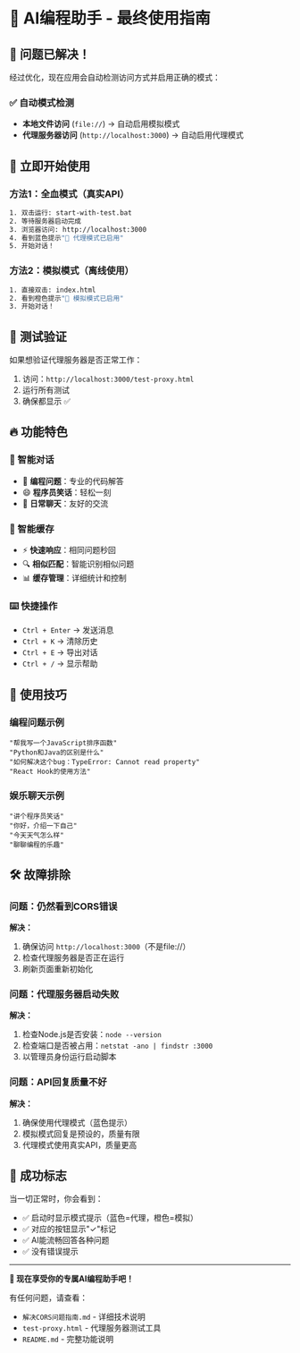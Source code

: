 # 🎯 AI编程助手 - 最终使用指南

## 🚀 问题已解决！

经过优化，现在应用会自动检测访问方式并启用正确的模式：

### ✅ 自动模式检测
- **本地文件访问** (`file://`) → 自动启用模拟模式
- **代理服务器访问** (`http://localhost:3000`) → 自动启用代理模式

## 🎊 立即开始使用

### 方法1：全血模式（真实API）
```bash
1. 双击运行: start-with-test.bat
2. 等待服务器启动完成
3. 浏览器访问: http://localhost:3000
4. 看到蓝色提示"🚀 代理模式已启用"
5. 开始对话！
```

### 方法2：模拟模式（离线使用）
```bash
1. 直接双击: index.html
2. 看到橙色提示"🤖 模拟模式已启用"
3. 开始对话！
```

## 🧪 测试验证

如果想验证代理服务器是否正常工作：
1. 访问：`http://localhost:3000/test-proxy.html`
2. 运行所有测试
3. 确保都显示 ✅

## 🔥 功能特色

### 💬 智能对话
- 🤖 **编程问题**：专业的代码解答
- 😄 **程序员笑话**：轻松一刻
- 💭 **日常聊天**：友好的交流

### 💾 智能缓存
- ⚡ **快速响应**：相同问题秒回
- 🔍 **相似匹配**：智能识别相似问题
- 📊 **缓存管理**：详细统计和控制

### ⌨️ 快捷操作
- `Ctrl + Enter` → 发送消息
- `Ctrl + K` → 清除历史
- `Ctrl + E` → 导出对话
- `Ctrl + /` → 显示帮助

## 🎯 使用技巧

### 编程问题示例
```
"帮我写一个JavaScript排序函数"
"Python和Java的区别是什么"
"如何解决这个bug：TypeError: Cannot read property"
"React Hook的使用方法"
```

### 娱乐聊天示例
```
"讲个程序员笑话"
"你好，介绍一下自己"
"今天天气怎么样"
"聊聊编程的乐趣"
```

## 🛠️ 故障排除

### 问题：仍然看到CORS错误
**解决：**
1. 确保访问 `http://localhost:3000`（不是file://）
2. 检查代理服务器是否正在运行
3. 刷新页面重新初始化

### 问题：代理服务器启动失败
**解决：**
1. 检查Node.js是否安装：`node --version`
2. 检查端口是否被占用：`netstat -ano | findstr :3000`
3. 以管理员身份运行启动脚本

### 问题：API回复质量不好
**解决：**
1. 确保使用代理模式（蓝色提示）
2. 模拟模式回复是预设的，质量有限
3. 代理模式使用真实API，质量更高

## 🎉 成功标志

当一切正常时，你会看到：
- ✅ 启动时显示模式提示（蓝色=代理，橙色=模拟）
- ✅ 对应的按钮显示"✓"标记
- ✅ AI能流畅回答各种问题
- ✅ 没有错误提示

---

**🎊 现在享受你的专属AI编程助手吧！**

有任何问题，请查看：
- `解决CORS问题指南.md` - 详细技术说明
- `test-proxy.html` - 代理服务器测试工具
- `README.md` - 完整功能说明